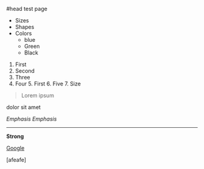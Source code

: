 #head test page

* Sizes
* Shapes
* Colors
	* blue
	* Green
	* Black

1. First
2. Second
3. Three
4. Four
    5. First
    6. Five
    7. Size

> Lorem ipsum

dolor sit amet

*Emphasis*
    _Emphasis_
***
**Strong**

[Google](http://www.google.com "Search")

[afeafe]